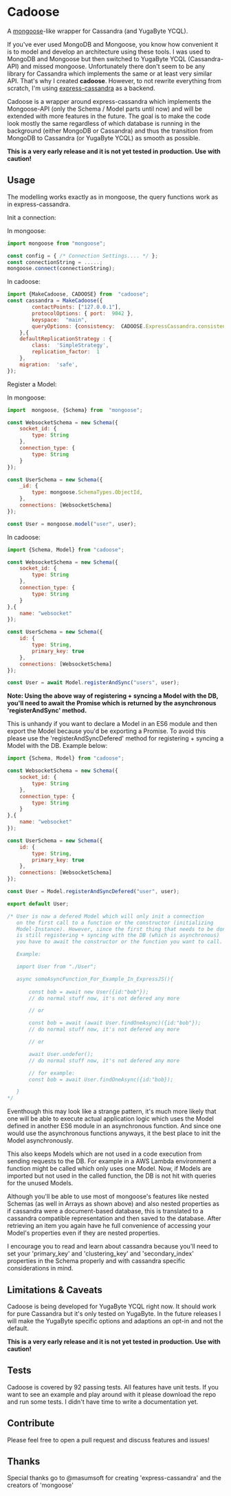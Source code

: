 # Cadoose

A [mongoose](https://mongoosejs.com/)-like wrapper for Cassandra (and YugaByte YCQL).

If you've ever used MongoDB and Mongoose, you know how convenient it is to model and develop an architecture using these tools. I was used to MongoDB and Mongoose but then switched to YugaByte YCQL (Cassandra-API) and missed mongoose. Unfortunately there don't seem to be any library for Cassandra which implements the same or at least very similar API. That's why I created **cadoose**. However, to not rewrite everything from scratch, I'm using [express-cassandra](https://github.com/masumsoft/express-cassandra) as a backend. 

Cadoose is a wrapper around express-cassandra which implements the Mongoose-API (only the Schema / Model parts until now) and will be extended with more features in the future. The goal is to make the code look mostly the same regardless of which database is running in the background (either MongoDB or Cassandra) and thus the transition from MongoDB to Cassandra (or YugaByte YCQL) as smooth as possible.

**This is a very early release and it is not yet tested in production. Use with caution!**

## Usage
The modelling works exactly as in mongoose, the query functions work as in express-cassandra.

Init a connection:

In mongoose:
```js
import mongoose from "mongoose";

const config = { /* Connection Settings.... */ };
const connectionString = .....;
mongoose.connect(connectionString);
```

In cadoose:
```js
import {MakeCadoose, CADOOSE} from  "cadoose";
const cassandra = MakeCadoose({
	    contactPoints: ["127.0.0.1"],
		protocolOptions: { port:  9042 },
		keyspace:  "main",
		queryOptions: {consistency:  CADOOSE.ExpressCassandra.consistencies.one}
	},{
	defaultReplicationStrategy : {
		class:  'SimpleStrategy',
		replication_factor:  1
	},
	migration:  'safe',
});
```

Register a Model:

In mongoose:
```js
import  mongoose, {Schema} from  "mongoose";

const WebsocketSchema = new Schema({
	socket_id: {
		type: String
	},
	connection_type: {
		type: String
	}
});

const UserSchema = new Schema({
	_id: {
		type: mongoose.SchemaTypes.ObjectId,
	},
	connections: [WebsocketSchema]
});

const User = mongoose.model("user", user);
```

In cadoose:
```js
import {Schema, Model} from "cadoose";

const WebsocketSchema = new Schema({
	socket_id: {
		type: String
	},
	connection_type: {
		type: String
	}
},{
	name: "websocket"
});

const UserSchema = new Schema({
	id: {
		type: String,
		primary_key: true
	},
	connections: [WebsocketSchema]
});

const User = await Model.registerAndSync("users", user);

```

**Note: Using the above way of registering + syncing a Model with the DB, you'll need to await the Promise which is returned by the asynchronous 'registerAndSync' method.**

This is unhandy if you want to declare a Model in an ES6 module and then export the Model because you'd be exporting a Promise. To avoid this please use the 'registerAndSyncDefered' method for registering + syncing a Model with the DB. Example below:

```js
import {Schema, Model} from "cadoose";

const WebsocketSchema = new Schema({
	socket_id: {
		type: String
	},
	connection_type: {
		type: String
	}
},{
	name: "websocket"
});

const UserSchema = new Schema({
	id: {
		type: String,
		primary_key: true
	},
	connections: [WebsocketSchema]
});

const User = Model.registerAndSyncDefered("user", user);

export default User; 

/* User is now a defered Model which will only init a connection
   on the first call to a function or the constructor (initializing 
   Model-Instance). However, since the first thing that needs to be done
   is still registering + syncing with the DB (which is asynchronous)
   you have to await the constructor or the function you want to call.

   Example:

   import User from "./User";

   async someAsyncFunction_For_Example_In_ExpressJS(){
	   
	   const bob = await new User({id:"bob"});
	   // do normal stuff now, it's not defered any more

	   // or

	   const bob = await (await User.findOneAsync)({id:"bob"});
	   // do normal stuff now, it's not defered any more

	   // or

	   await User.undefer();
	   // do normal stuff now, it's not defered any more

	   // for example:
	   const bob = await User.findOneAsync({id:"bob});

   }
*/
```

Eventhough this may look like a strange pattern, it's much more likely that one will be able to execute actual application logic which uses the Model defined in another ES6 module in an asynchronous function. And since one would use the asynchronous functions anyways, it the best place to init the Model asynchronously.

This also keeps Models which are not used in a code execution from sending requests to the DB. For example in a AWS Lambda environment a function might be called which only uses one Model. Now, if Models are imported but not used in the called function, the DB is not hit with queries for the unused Models.


Although you'll be able to use most of mongoose's features like nested Schemas (as well in Arrays as shown above) and also nested properties as if cassandra were a document-based database, this is translated to a cassandra compatible representation and then saved to the database. After retrieving an item you again have he full convenience of accessing your Model's properties even if they are nested properties.

I encourage you to read and learn about cassandra because you'll need to set your 'primary_key' and 'clustering_key' and 'secondary_index' properties in the Schema properly and with cassandra specific considerations in mind.  


## Limitations & Caveats

Cadoose is being developed for YugaByte YCQL right now. It should work for pure Cassandra but it's only tested on YugaByte. In the future releases I will make the YugaByte specific options and adaptions an opt-in and not the default. 

**This is a very early release and it is not yet tested in production. Use with caution!**

## Tests

Cadoose is covered by 92 passing tests.
All features have unit tests. If you want to see an example and play around with it please download the repo and run some tests. I didn't have time to write a documentation yet.

## Contribute

Please feel free to open a pull request and discuss features and issues!

## Thanks

Special thanks go to @masumsoft for creating 'express-cassandra' and the creators of 'mongoose'
